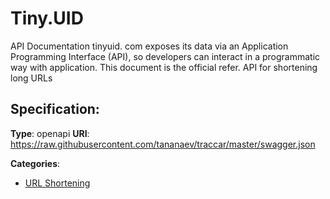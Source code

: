 # Tiny.UID


API Documentation tinyuid. com exposes its data via an Application Programming Interface (API), so developers can interact in a programmatic way with application. This document is the official refer. API for shortening long URLs

## Specification:
**Type**: openapi
**URI**: https://raw.githubusercontent.com/tananaev/traccar/master/swagger.json


**Categories**:
- [URL Shortening](https://github.com/apis-list/apis-list#url-shortening)



